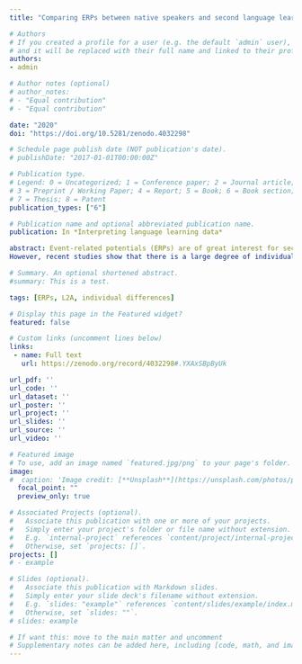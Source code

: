 ```yaml
---
title: "Comparing ERPs between native speakers and second language learners : Dealing with individual variability"

# Authors
# If you created a profile for a user (e.g. the default `admin` user), write the username (folder name) here 
# and it will be replaced with their full name and linked to their profile.
authors:
- admin

# Author notes (optional)
# author_notes:
# - "Equal contribution"
# - "Equal contribution"

date: "2020"
doi: "https://doi.org/10.5281/zenodo.4032298"

# Schedule page publish date (NOT publication's date).
# publishDate: "2017-01-01T00:00:00Z"

# Publication type.
# Legend: 0 = Uncategorized; 1 = Conference paper; 2 = Journal article;
# 3 = Preprint / Working Paper; 4 = Report; 5 = Book; 6 = Book section;
# 7 = Thesis; 8 = Patent
publication_types: ["6"]

# Publication name and optional abbreviated publication name.
publication: In *Interpreting language learning data*

abstract: Event-related potentials (ERPs) are of great interest for second language acquisition (SLA) research, as they allow us to examine online language processing, and to compare the mechanisms that are engaged to process a first and second language. A long history of research into native language processing has taught us to expect a biphasic pattern in response to syntactic violations, reflecting mechanisms involved first in the automatic and implicit detection of the incongruity and then in the reanalysis and repair of the ungrammatical sentence.
However, recent studies show that there is a large degree of individual variability even among native speakers. Instead of this biphasic pattern, most people exhibit one or the other of the two components. This raises an interesting question for SLA research\: how do we compare learners and native speakers if there is no unique native speaker model to compare learners to? In this chapter, we explore two measures that have been put forward to characterise individual variability among natives and learners, the Response Magnitude Index and the Response Dominance Index (Tanner et al. 2014), and show an example of application to a study comparing native and non-native processing of morphosyntactic violations using auditory instead of visual stimuli.

# Summary. An optional shortened abstract.
#summary: This is a test.

tags: [ERPs, L2A, individual differences]

# Display this page in the Featured widget?
featured: false

# Custom links (uncomment lines below)
links:
 - name: Full text
   url: https://zenodo.org/record/4032298#.YXAxSBpByUk

url_pdf: ''
url_code: ''
url_dataset: ''
url_poster: ''
url_project: ''
url_slides: ''
url_source: ''
url_video: ''

# Featured image
# To use, add an image named `featured.jpg/png` to your page's folder. 
image:
#  caption: 'Image credit: [**Unsplash**](https://unsplash.com/photos/pLCdAaMFLTE)'
  focal_point: ""
  preview_only: true

# Associated Projects (optional).
#   Associate this publication with one or more of your projects.
#   Simply enter your project's folder or file name without extension.
#   E.g. `internal-project` references `content/project/internal-project/index.md`.
#   Otherwise, set `projects: []`.
projects: []
# - example

# Slides (optional).
#   Associate this publication with Markdown slides.
#   Simply enter your slide deck's filename without extension.
#   E.g. `slides: "example"` references `content/slides/example/index.md`.
#   Otherwise, set `slides: ""`.
# slides: example

# If want this: move to the main matter and uncomment
# Supplementary notes can be added here, including [code, math, and images](https://wowchemy.com/docs/writing-markdown-latex/).
---
```




